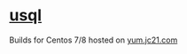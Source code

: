 # [usql](https://github.com/xo/usql)

Builds for Centos 7/8 hosted on [yum.jc21.com](https://yum.jc21.com)

